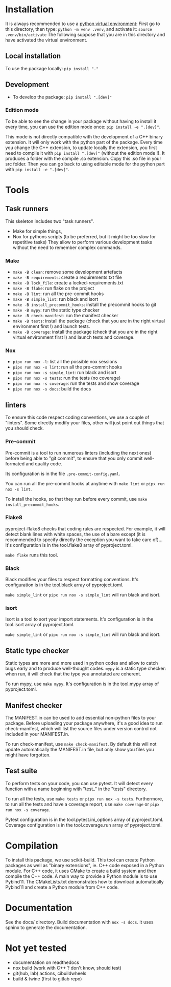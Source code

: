 # Installation

It is always recommended to use a
[python virtual environment](https://docs.python.org/3/library/venv.html): First
go to this directory, then type: `python -m venv .venv`, and activate it:
`source .venv/bin/activate` The following suppose that you are in this directory
and have activated the virtual environment.

## Local installation

To use the package locally: `pip install "."`

## Development

- To develop the package: `pip install ".[dev]"`

### Edition mode

To be able to see the change in your package without having to install it every
time, you can use the edition mode once: `pip install -e ".[dev]"`.

This mode is not directly compatible with the development of a C++ binary
extension. It will only work with the python part of the package. Every time you
change the C++ extension, to update locally the extension, you first need to
compile it with `pip install ".[dev]"` (without the edition mode !). It produces
a folder with the compile .so extension. Copy this .so file in your src folder.
Then you can go back to using editable mode for the python part with
`pip install -e ".[dev]"`.

# Tools

## Task runners

This skeleton includes two "task runners".

- Make for simple things,
- Nox for pythons scripts (to be preferred, but it might be too slow for
  repetitive tasks) They allow to perform various development tasks without the
  need to remember complex commands.

### Make

- `make -B clean`: remove some development artefacts
- `make -B requirements`: create a requirements.txt file
- `make -B lock_file`: create a locked-requirements.txt
- `make -B flake`: run flake on the project
- `make -B lint`: run all the pre-commit hooks
- `make -B simple_lint`: run black and isort
- `make -B install_precommit_hooks`: install the precommit hooks to git
- `make -B mypy`: run the static type checker
- `make -B check-manifest`: run the manifest checker
- `make -B tests`: install the package (check that you are in the right virtual
  environment first !) and launch tests.
- `make -B coverage`: install the package (check that you are in the right
  virtual environment first !) and launch tests and coverage.

### Nox

- `pipx run nox -l`: list all the possible nox sessions
- `pipx run nox -s lint`: run all the pre-commit hooks
- `pipx run nox -s simple_lint`: run black and isort
- `pipx run nox -s tests`: run the tests (no coverage)
- `pipx run nox -s coverage`: run the tests and show coverage
- `pipx run nox -s docs`: build the docs

## linters

To ensure this code respect coding conventions, we use a couple of "linters".
Some directly modify your files, other will just point out things that you
should check.

### Pre-commit

Pre-commit is a tool to run numerous linters (including the next ones) before
being able to "git commit", to ensure that you only commit well-formated and
quality code.

Its configuration is in the file `.pre-commit-config.yaml`.

You can run all the pre-commit hooks at anytime with `make lint` or
`pipx run nox -s lint`.

To install the hooks, so that they run before every commit, use
`make install_precommit_hooks`.

### Flake8

pyproject-flake8 checks that coding rules are respected. For example, it will
detect blank lines with white spaces, the use of a bare except (it is
recommended to specify directly the exception you want to take care of)... It's
configuration is in the tool.flake8 array of pyproject.toml.

`make flake` runs this tool.

### Black

Black modifies your files to respect formatting conventions. It's configuration
is in the tool.black array of pyproject.toml.

`make simple_lint` or `pipx run nox -s simple_lint` will run black and isort.

### isort

Isort is a tool to sort your import statements. It's configuration is in the
tool.isort array of pyproject.toml.

`make simple_lint` or `pipx run nox -s simple_lint` will run black and isort.

## Static type checker

Static types are more and more used in python codes and allow to catch bugs
early and to produce well-thought codes. `mypy` is a static type checker: when
run, it will check that the type you annotated are coherent.

To run mypy, use `make mypy`. It's configuration is in the tool.mypy array of
pyproject.toml.

## Manifest checker

The MANIFEST.in can be used to add essential non-python files to your package.
Before uploading your package anywhere, it's a good idea to run check-manifest,
which will list the source files under version control not included in your
MANIFEST.in.

To run check-manifest, use `make check-manifest`. By default this will not
update automatically the MANIFEST.in file, but only show you files you might
have forgotten.

## Test suite

To perform tests on your code, you can use pytest. It will detect every function
with a name beginning with "test\_" in the "tests" directory.

To run all the tests, use `make tests` or `pipx run nox -s tests`. Furthermore,
to run all the tests and have a coverage report, use `make coverage` or
`pipx run nox -s coverage`.

Pytest configuration is in the tool.pytest.ini_options array of pyproject.toml.
Coverage configuration is in the tool.coverage.run array of pyproject.toml.

# Compilation

To install this package, we use scikit-build. This tool can create Python
packages as well as "binary extensions", ie. C++ code exposed in a Python
module. For C++ code, it uses CMake to create a build system and then compile
the C++ code. A main way to provide a Python module is to use Pybind11. The
CMakeLists.txt demonstrates how to download automatically Pybind11 and create a
Python module from C++ code.

# Documentation

See the docs/ directory. Build documentation with `nox -s docs`. It uses sphinx
to generate the documentation.

# Not yet tested

- documentation on readthedocs
- nox build (work with C++ ? don't know, should test)
- git(hub, lab) actions, cibuildwheels
- build & twine (first to gitlab repo)
